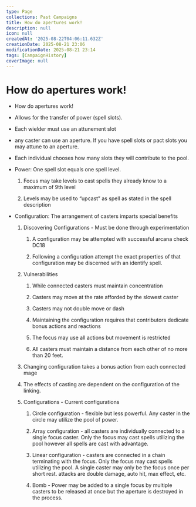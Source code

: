```yaml
---
type: Page
collections: Past Campaigns
title: How do apertures work!
description: null
icon: null
createdAt: '2025-08-22T04:06:11.632Z'
creationDate: 2025-08-21 23:06
modificationDate: 2025-08-21 23:14
tags: [CampaignHistory]
coverImage: null
---
```


# How do apertures work!

- How do apertures work!

- Allows for the transfer of power (spell slots).

- Each wielder must use an attunement slot

- any caster can use an aperture. If you have spell slots or pact slots you may attune to an aperture.

- Each individual chooses how many slots they will contribute to the pool.

- Power: One spell slot equals one spell level.

    1. Focus may take levels to cast spells they already know to a maximum of 9th level

    2. Levels may be used to “upcast” as spell as stated in the spell description

- Configuration: The arrangement of casters imparts special benefits

    1. Discovering Configurations - Must be done through experimentation

        1. A configuration may be attempted with successful arcana check DC18

        2. Following a configuration attempt the exact properties of that configuration may be discerned with an identify spell.

    2. Vulnerabilities

        1. While connected casters must maintain concentration

        2. Casters may move at the rate afforded by the slowest caster

        3. Casters may not double move or dash

        4. Maintaining the configuration requires that contributors dedicate bonus actions and reactions

        5. The focus may use all actions but movement is restricted

        6. All casters must maintain a distance from each other of no more than 20 feet.

    3. Changing configuration takes a bonus action from each connected mage

    4. The effects of casting are dependent on the configuration of the linking.

    5. Configurations - Current configurations

        1. Circle configuration - flexible but less powerful. Any caster in the circle may utilize the pool of power. 

        2. Array configuration - all casters are individually connected to a single focus caster. Only the focus may cast spells utilizing the pool however all spells are cast with advantage.

        3. Linear configuration - casters are connected in a chain terminating with the focus. Only the focus may cast spells utilizing the pool. A single caster may only be the focus once per short rest. attacks are double damage, auto hit, max effect, etc.

        4. Bomb - Power may be added to a single focus by multiple casters to be released at once but the aperture is destroyed in the process.

